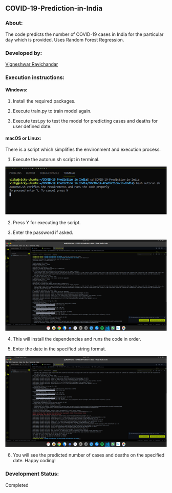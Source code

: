 ## COVID-19-Prediction-in-India

### About:

The code predicts the number of COVID-19 cases in India for the particular day which is provided. Uses Random Forest Regression.

### Developed by:

[Vigneshwar Ravichandar](https://github.com/ToastCoder)

### Execution instructions:

#### Windows:

1. Install the required packages.

2. Execute train.py to train model again.

3. Execute test.py to test the model for predicting cases and deaths for user defined date.

#### macOS or Linux:

There is a script which simplifies the environment and execution process.

1. Execute the autorun.sh script in terminal.

![shellimg1](https://github.com/ToastCoder/COVID-19-Prediction-in-India/blob/master/images/img1.png)

2. Press Y for executing the script.

3. Enter the password if asked.

![shellimg2](https://github.com/ToastCoder/COVID-19-Prediction-in-India/blob/master/images/img2.png)

4. This will install the dependencies and runs the code in order.

5. Enter the date in the specified string format.

![shellimg3](https://github.com/ToastCoder/COVID-19-Prediction-in-India/blob/master/images/img3.png)

6. You will see the predicted number of cases and deaths on the specified date. Happy coding!

### Development Status:

Completed
